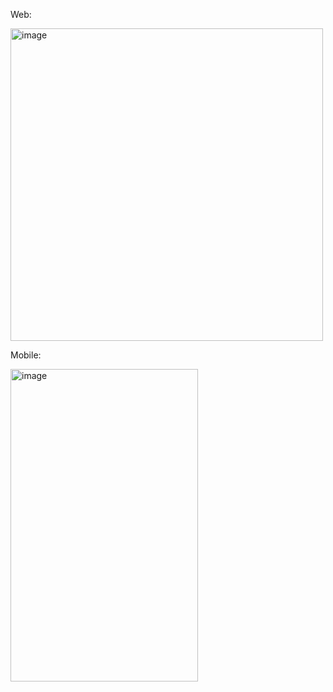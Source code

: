 Web:

<img width="500" height="500" alt="image" src="https://github.com/user-attachments/assets/5da4d8b7-b160-495e-aebc-52d2d6b4ce7b" />


Mobile:

<img width="300" height="500" alt="image" src="https://github.com/user-attachments/assets/0d3b44c5-cabe-4510-ac68-2fe868c1e331" />

